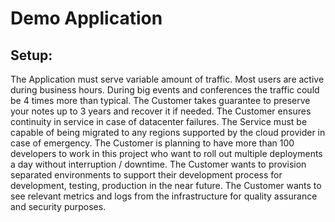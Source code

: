 # Demo Application

## Setup:



The Application must serve variable amount of traffic. Most users are active during business hours. During big
events and conferences the traffic could be 4 times more than typical.
The Customer takes guarantee to preserve your notes up to 3 years and recover it if needed.
The Customer ensures continuity in service in case of datacenter failures.
The Service must be capable of being migrated to any regions supported by the cloud provider in case of
emergency.
The Customer is planning to have more than 100 developers to work in this project who want to roll out multiple
deployments a day without interruption / downtime.
The Customer wants to provision separated environments to support their development process for development,
testing, production in the near future.
The Customer wants to see relevant metrics and logs from the infrastructure for quality assurance and security
purposes.

